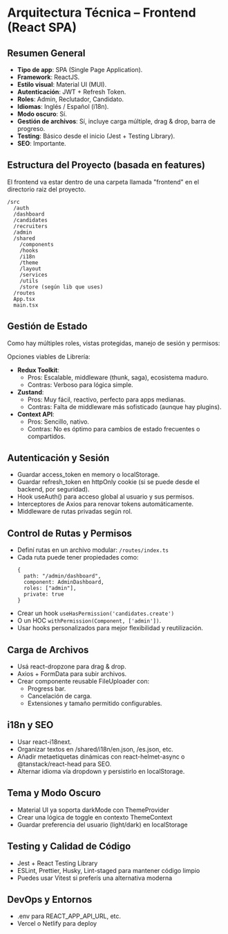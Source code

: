 # Arquitectura Técnica – Frontend (React SPA)

## Resumen General
- **Tipo de app**: SPA (Single Page Application).
- **Framework**: ReactJS.
- **Estilo visual**: Material UI (MUI).
- **Autenticación**: JWT + Refresh Token.
- **Roles**: Admin, Reclutador, Candidato.
- **Idiomas**: Inglés / Español (i18n).
- **Modo oscuro**: Sí.
- **Gestión de archivos**: Sí, incluye carga múltiple, drag & drop, barra de progreso.
- **Testing**: Básico desde el inicio (Jest + Testing Library).
- **SEO**: Importante.

## Estructura del Proyecto (basada en features)
El frontend va estar dentro de una carpeta llamada "frontend" en el directorio raiz del proyecto.
```
/src
  /auth
  /dashboard
  /candidates
  /recruiters
  /admin
  /shared
    /components
    /hooks
    /i18n
    /theme
    /layout
    /services
    /utils
    /store (según lib que uses)
  /routes
  App.tsx
  main.tsx 
  ```

## Gestión de Estado
Como hay múltiples roles, vistas protegidas, manejo de sesión y permisos:

Opciones viables de Librería:
- **Redux Toolkit**:
  -	Pros: Escalable, middleware (thunk, saga), ecosistema maduro.
  - Contras: Verboso para lógica simple.
- **Zustand**:
  - Pros: Muy fácil, reactivo, perfecto para apps medianas.
  - Contras: Falta de middleware más sofisticado (aunque hay plugins).
- **Context API**:
  - Pros: Sencillo, nativo.
  - Contras: No es óptimo para cambios de estado frecuentes o compartidos.

## Autenticación y Sesión
- Guardar access_token en memory o localStorage.
- Guardar refresh_token en httpOnly cookie (si se puede desde el backend, por seguridad).
- Hook useAuth() para acceso global al usuario y sus permisos.
- Interceptores de Axios para renovar tokens automáticamente.
- Middleware de rutas privadas según rol.

## Control de Rutas y Permisos
- Definí rutas en un archivo modular: ``` /routes/index.ts ```
- Cada ruta puede tener propiedades como:
  ``` 
  {
    path: "/admin/dashboard",
    component: AdminDashboard,
    roles: ["admin"],
    private: true
  } 

- Crear un hook 
  ``` useHasPermission('candidates.create') ```
- O un HOC ``` withPermission(Component, ['admin']) ```.
- Usar hooks personalizados para mejor flexibilidad y reutilización.

## Carga de Archivos
- Usá react-dropzone para drag & drop.
- Axios + FormData para subir archivos.
- Crear componente reusable FileUploader con:
  - Progress bar.
  - Cancelación de carga.
  - Extensiones y tamaño permitido configurables.

## i18n y SEO
- Usar react-i18next.
- Organizar textos en /shared/i18n/en.json, /es.json, etc.
- Añadir metaetiquetas dinámicas con react-helmet-async o @tanstack/react-head para SEO.
- Alternar idioma vía dropdown y persistirlo en localStorage.

## Tema y Modo Oscuro
- Material UI ya soporta darkMode con ThemeProvider
- Crear una lógica de toggle en contexto ThemeContext
- Guardar preferencia del usuario (light/dark) en localStorage

## Testing y Calidad de Código
- Jest + React Testing Library
- ESLint, Prettier, Husky, Lint-staged para mantener código limpio
- Puedes usar Vitest si preferís una alternativa moderna

## DevOps y Entornos
- .env para REACT_APP_API_URL, etc.
- Vercel o Netlify para deploy
